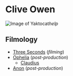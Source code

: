 # Clive Owen
![Image of Yaktocat](https://images-na.ssl-images-amazon.com/images/M/MV5BMTEzNDYxNzMyMTZeQTJeQWpwZ15BbWU4MDQ4Njc1MjIy._V1_.jpg)*help*
## Filmology
* [Three Seconds](http://www.imdb.com/title/tt1833116/) (*filming*)
* [Ophelia](http://www.imdb.com/title/tt5690810/) (*post-production*)
  * [Claudius](http://www.imdb.com/character/ch0009775/)
* [Anon](http://www.imdb.com/title/tt5397194/) (*post-production*)
 
